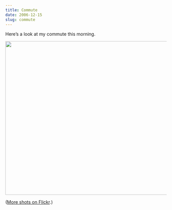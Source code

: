 ```yaml
---
title: Commute
date: 2006-12-15
slug: commute
---
```

<p>Here&#8217;s a look at my commute this morning.</p>

<p><a href="http://www.flickr.com/photos/seansperte/323224390/" title="Photo Sharing"><img src="http://farm1.static.flickr.com/143/323224390_7a6d85da44_o.jpg" width="640" height="480" alt="" /></a></p>

<p>(<a href="http://flickr.com/photos/seansperte/sets/72157594421771880/">More shots on Flickr</a>.)</p>